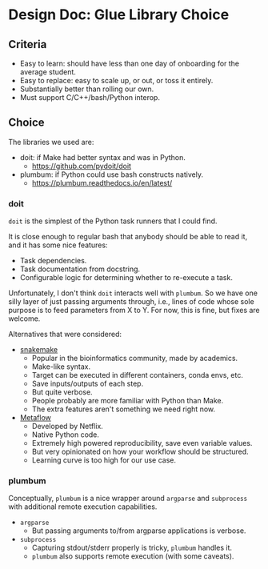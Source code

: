 # Design Doc: Glue Library Choice

## Criteria

- Easy to learn: should have less than one day of onboarding for the average student.
- Easy to replace: easy to scale up, or out, or toss it entirely.
- Substantially better than rolling our own.
- Must support C/C++/bash/Python interop.

## Choice

The libraries we used are:

- doit: if Make had better syntax and was in Python.
    - https://github.com/pydoit/doit
- plumbum: if Python could use bash constructs natively.
    - https://plumbum.readthedocs.io/en/latest/

### doit

`doit` is the simplest of the Python task runners that I could find.

It is close enough to regular bash that anybody should be able to read it, and it has some nice features:

- Task dependencies.
- Task documentation from docstring.
- Configurable logic for determining whether to re-execute a task.

Unfortunately, I don't think `doit` interacts well with `plumbum`. So we have one silly layer of just passing arguments
through, i.e., lines of code whose sole purpose is to feed parameters from X to Y. For now, this is fine, but fixes are
welcome.

Alternatives that were considered:

- [snakemake](https://snakemake.github.io/)
    - Popular in the bioinformatics community, made by academics.
    - Make-like syntax.
    - Target can be executed in different containers, conda envs, etc.
    - Save inputs/outputs of each step.
    - But quite verbose.
    - People probably are more familiar with Python than Make.
    - The extra features aren't something we need right now.
- [Metaflow](https://metaflow.org/)
    - Developed by Netflix.
    - Native Python code.
    - Extremely high powered reproducibility, save even variable values.
    - But very opinionated on how your workflow should be structured.
    - Learning curve is too high for our use case.

### plumbum

Conceptually, `plumbum` is a nice wrapper around `argparse` and `subprocess`
with additional remote execution capabilities.

- `argparse`
    - But passing arguments to/from argparse applications is verbose.
- `subprocess`
    - Capturing stdout/stderr properly is tricky, `plumbum` handles it.
    - `plumbum` also supports remote execution (with some caveats).
 